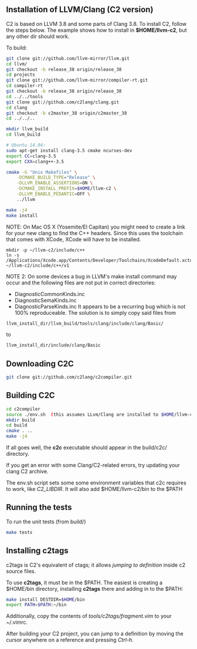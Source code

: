 
## Installation of LLVM/Clang (C2 version)
C2 is based on LLVM 3.8 and some parts of Clang 3.8.
To install C2, follow the steps below. The example shows
how to install in **$HOME/llvm-c2**, but any other dir should work.

To build:
```bash
git clone git://github.com/llvm-mirror/llvm.git
cd llvm/
git checkout -b release_38 origin/release_38
cd projects
git clone git://github.com/llvm-mirror/compiler-rt.git
cd compiler-rt
git checkout -b release_38 origin/release_38
cd ../../tools
git clone git://github.com/c2lang/clang.git
cd clang
git checkout -b c2master_38 origin/c2master_38
cd ../../..

mkdir llvm_build
cd llvm_build

# Ubuntu 14.04:
sudo apt-get install clang-3.5 cmake ncurses-dev
export CC=clang-3.5
export CXX=clang++-3.5

cmake -G "Unix Makefiles" \
    -DCMAKE_BUILD_TYPE="Release" \
    -DLLVM_ENABLE_ASSERTIONS=ON \
    -DCMAKE_INSTALL_PREFIX=$HOME/llvm-c2 \
    -DLLVM_ENABLE_PEDANTIC=OFF \
    ../llvm

make -j4
make install
```

NOTE:
On Mac OS X (Yosemite/El Capitan) you might need to create a link for your new clang to find the C++ headers.
Since this uses the toolchain that comes with XCode, XCode will have to be installed.
```
mkdir -p ~/llvm-c2/include/c++
ln -s /Applications/Xcode.app/Contents/Developer/Toolchains/XcodeDefault.xctoolchain/usr/include/c++/v1 ~/llvm-c2/include/c++/v1
```

NOTE 2:
On some devices a bug in LLVM's make install command may occur and the following files are not put in correct directories:
* DiagnosticCommonKinds.inc
* DiagnosticSemaKinds.inc
* DiagnosticParseKinds.inc
It appears to be a recurring bug which is not 100% reproduceable. The solution is to simply copy
said files from

```bash
llvm_install_dir/llvm_build/tools/clang/include/clang/Basic/
```

to

```bash
llvm_install_dir/include/clang/Basic
```


## Downloading C2C
```bash
git clone git://github.com/c2lang/c2compiler.git
```

## Building C2C
```bash
cd c2compiler
source ./env.sh  (this assumes LLvm/Clang are installed to $HOME/llvm-c2)
mkdir build
cd build
cmake . ..
make -j4
```
If all goes well, the **c2c** executable should appear in the build/c2c/ directory.

If you get an error with some Clang/C2-related errors, try updating your clang C2 archive.

The env.sh script sets some some environment variables that c2c requires to work,
like *C2_LIBDIR*. It will also add $HOME/llvm-c2/bin to the $PATH


## Running the tests
To run the unit tests (from build/)
```bash
make tests
```

## Installing c2tags
c2tags is C2's equivalent of ctags; it allows *jumping to definition* inside c2 source files.

To use **c2tags**, it must be in the $PATH. The easiest is creating a $HOME/bin directory,
installing **c2tags** there and adding in to the $PATH:
```bash
make install DESTDIR=$HOME/bin
export PATH=$PATH:~/bin
```

Additionally, copy the contents of *tools/c2tags/fragment.vim* to your ~/.vimrc.

After building your C2 project, you can jump to a definition by moving the cursor anywhere
on a reference and pressing *Ctrl-h*.

